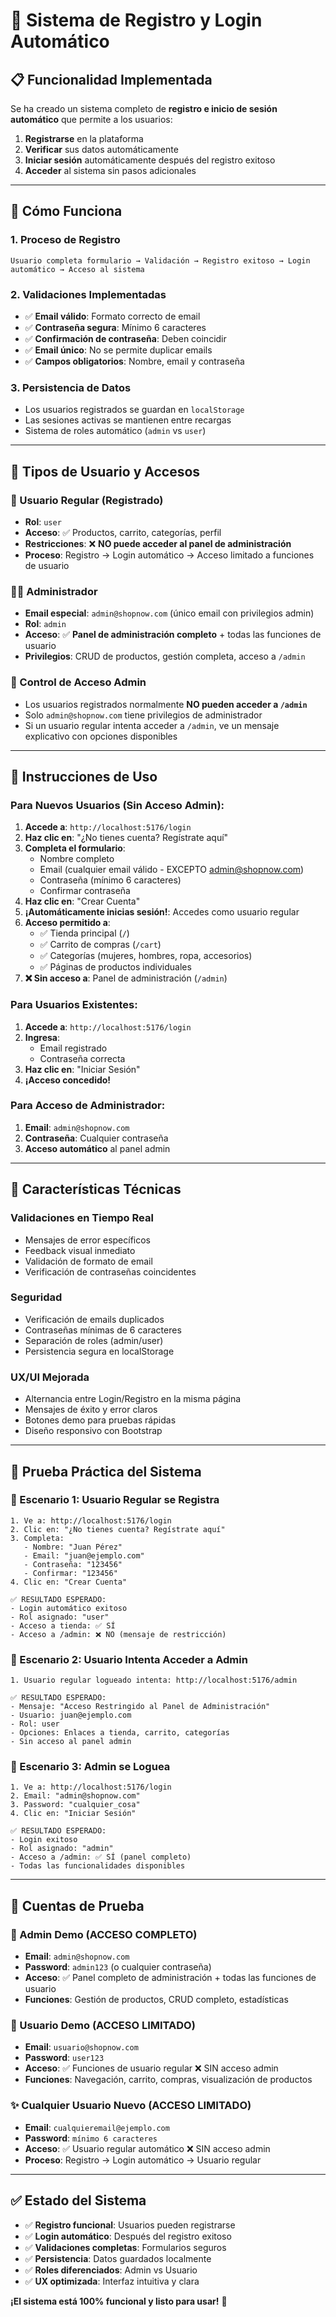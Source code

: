 # 🔐 Sistema de Registro y Login Automático

## 📋 **Funcionalidad Implementada**

Se ha creado un sistema completo de **registro e inicio de sesión automático** que permite a los usuarios:

1. **Registrarse** en la plataforma
2. **Verificar** sus datos automáticamente  
3. **Iniciar sesión** automáticamente después del registro exitoso
4. **Acceder** al sistema sin pasos adicionales

---

## 🚀 **Cómo Funciona**

### **1. Proceso de Registro**
```
Usuario completa formulario → Validación → Registro exitoso → Login automático → Acceso al sistema
```

### **2. Validaciones Implementadas**
- ✅ **Email válido**: Formato correcto de email
- ✅ **Contraseña segura**: Mínimo 6 caracteres
- ✅ **Confirmación de contraseña**: Deben coincidir
- ✅ **Email único**: No se permite duplicar emails
- ✅ **Campos obligatorios**: Nombre, email y contraseña

### **3. Persistencia de Datos**
- Los usuarios registrados se guardan en `localStorage`
- Las sesiones activas se mantienen entre recargas
- Sistema de roles automático (`admin` vs `user`)

---

## 🎯 **Tipos de Usuario y Accesos**

### **👤 Usuario Regular (Registrado)**
- **Rol**: `user`
- **Acceso**: ✅ Productos, carrito, categorías, perfil
- **Restricciones**: ❌ **NO puede acceder al panel de administración**
- **Proceso**: Registro → Login automático → Acceso limitado a funciones de usuario

### **👨‍💼 Administrador**
- **Email especial**: `admin@shopnow.com` (único email con privilegios admin)
- **Rol**: `admin` 
- **Acceso**: ✅ **Panel de administración completo** + todas las funciones de usuario
- **Privilegios**: CRUD de productos, gestión completa, acceso a `/admin`

### **🚫 Control de Acceso Admin**
- Los usuarios registrados normalmente **NO pueden acceder a `/admin`**
- Solo `admin@shopnow.com` tiene privilegios de administrador
- Si un usuario regular intenta acceder a `/admin`, ve un mensaje explicativo con opciones disponibles

---

## 📝 **Instrucciones de Uso**

### **Para Nuevos Usuarios (Sin Acceso Admin):**

1. **Accede a**: `http://localhost:5176/login`
2. **Haz clic en**: "¿No tienes cuenta? Regístrate aquí"
3. **Completa el formulario**:
   - Nombre completo
   - Email (cualquier email válido - EXCEPTO admin@shopnow.com)
   - Contraseña (mínimo 6 caracteres)
   - Confirmar contraseña
4. **Haz clic en**: "Crear Cuenta"
5. **¡Automáticamente inicias sesión!**: Accedes como usuario regular
6. **Acceso permitido a**:
   - ✅ Tienda principal (`/`)
   - ✅ Carrito de compras (`/cart`)
   - ✅ Categorías (mujeres, hombres, ropa, accesorios)
   - ✅ Páginas de productos individuales
7. **❌ Sin acceso a**: Panel de administración (`/admin`)

### **Para Usuarios Existentes:**

1. **Accede a**: `http://localhost:5176/login`
2. **Ingresa**:
   - Email registrado
   - Contraseña correcta
3. **Haz clic en**: "Iniciar Sesión"
4. **¡Acceso concedido!**

### **Para Acceso de Administrador:**

1. **Email**: `admin@shopnow.com`
2. **Contraseña**: Cualquier contraseña
3. **Acceso automático** al panel admin

---

## 🔧 **Características Técnicas**

### **Validaciones en Tiempo Real**
- Mensajes de error específicos
- Feedback visual inmediato
- Validación de formato de email
- Verificación de contraseñas coincidentes

### **Seguridad**
- Verificación de emails duplicados
- Contraseñas mínimas de 6 caracteres
- Separación de roles (admin/user)
- Persistencia segura en localStorage

### **UX/UI Mejorada**
- Alternancia entre Login/Registro en la misma página
- Mensajes de éxito y error claros
- Botones demo para pruebas rápidas
- Diseño responsivo con Bootstrap

---

## 🧪 **Prueba Práctica del Sistema**

### **🎯 Escenario 1: Usuario Regular se Registra**
```
1. Ve a: http://localhost:5176/login
2. Clic en: "¿No tienes cuenta? Regístrate aquí"
3. Completa:
   - Nombre: "Juan Pérez"
   - Email: "juan@ejemplo.com"
   - Contraseña: "123456"
   - Confirmar: "123456"
4. Clic en: "Crear Cuenta"

✅ RESULTADO ESPERADO:
- Login automático exitoso
- Rol asignado: "user"
- Acceso a tienda: ✅ SÍ
- Acceso a /admin: ❌ NO (mensaje de restricción)
```

### **🎯 Escenario 2: Usuario Intenta Acceder a Admin**
```
1. Usuario regular logueado intenta: http://localhost:5176/admin

✅ RESULTADO ESPERADO:
- Mensaje: "Acceso Restringido al Panel de Administración"
- Usuario: juan@ejemplo.com
- Rol: user
- Opciones: Enlaces a tienda, carrito, categorías
- Sin acceso al panel admin
```

### **🎯 Escenario 3: Admin se Loguea**
```
1. Ve a: http://localhost:5176/login
2. Email: "admin@shopnow.com"
3. Password: "cualquier_cosa"
4. Clic en: "Iniciar Sesión"

✅ RESULTADO ESPERADO:
- Login exitoso
- Rol asignado: "admin"
- Acceso a /admin: ✅ SÍ (panel completo)
- Todas las funcionalidades disponibles
```

---

## 🔑 **Cuentas de Prueba**

### **🔐 Admin Demo (ACCESO COMPLETO)**
- **Email**: `admin@shopnow.com`
- **Password**: `admin123` (o cualquier contraseña)
- **Acceso**: ✅ Panel completo de administración + todas las funciones de usuario
- **Funciones**: Gestión de productos, CRUD completo, estadísticas

### **👤 Usuario Demo (ACCESO LIMITADO)**  
- **Email**: `usuario@shopnow.com`
- **Password**: `user123`
- **Acceso**: ✅ Funciones de usuario regular ❌ SIN acceso admin
- **Funciones**: Navegación, carrito, compras, visualización de productos

### **✨ Cualquier Usuario Nuevo (ACCESO LIMITADO)**
- **Email**: `cualquieremail@ejemplo.com`
- **Password**: `mínimo 6 caracteres`
- **Acceso**: ✅ Usuario regular automático ❌ SIN acceso admin
- **Proceso**: Registro → Login automático → Usuario regular

---

## ✅ **Estado del Sistema**

- ✅ **Registro funcional**: Usuarios pueden registrarse
- ✅ **Login automático**: Después del registro exitoso
- ✅ **Validaciones completas**: Formularios seguros
- ✅ **Persistencia**: Datos guardados localmente
- ✅ **Roles diferenciados**: Admin vs Usuario
- ✅ **UX optimizada**: Interfaz intuitiva y clara

**¡El sistema está 100% funcional y listo para usar!** 🚀